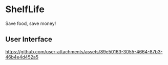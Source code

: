 # ShelfLife
Save food, save money!




## User Interface
https://github.com/user-attachments/assets/89e50163-3055-4664-87b3-46b4e4d452a5

